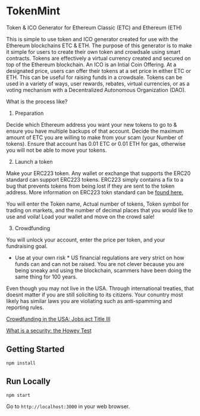# TokenMint
Token & ICO Generator for Ethereum Classic (ETC) and Ethereum (ETH)

This is simple to use token and ICO generator created for use with the Ethereum blockchains ETC & ETH. The purpose of this generator is to make it simple for users to create their own token and crowdsale using smart contracts.  Tokens are effectively a virtual currency created and secured on top of the Ethereum blockchain. An ICO is an Intial Coin Offering. At a designated price, users can offer their tokens at a set price in either ETC or ETH.  This can be useful for raising funds in a crowdsale. Tokens can be used in a variety of ways, user rewards, rebates, virtual currencies, or as a voting mechanism with a Decentralized Autonomous Organization (DAO).

What is the process like?

1. Preparation

Decide which Ethereum address you want your new tokens to go to & ensure you have multiple backups of that account.
Decide the maximum amount of ETC you are willing to make from your scam (your Number of tokens). Ensure that account has 0.01 ETC or 0.01 ETH for gas, otherwise you will not be able to move your tokens.

2. Launch a token

Make your ERC223 token. Any wallet or exchange that supports the ERC20 standard can support ERC223 tokens. ERC223 simply contains a fix to a bug that prevents tokens from being lost if they are sent to the token address. More information on ERC223 tokn standard can be [found here.](https://www.reddit.com/r/ethereum/comments/60ql37/attention_be_careful_using_ethereum_tokens/) 

You will enter the Token name, Actual number of tokens, Token symbol for trading on markets, and the number of decimal places that you would like to use and voila! Load your wallet and move on the crowd sale! 

3. Crowdfunding

You will unlock your account, enter the price per token, and your fundraising goal.

* Use at your own risk * US financial regulations are very strict on how funds can and can not be raised. You are not clever because you are being sneaky and using the blockchain, scammers have been doing the same thing for 100 years.

Even though you may not live in the USA. Through international treaties, that doesnt matter if you are still soliciting to its citizens. Your conuntry most likely has similar laws you are violiating such as anti-spamming and reporting rules.

[Crowdfunding in the USA: Jobs act Title III](https://www.sec.gov/news/pressrelease/2015-249.html)

[What is a security: the Howey Test](http://securities-law-blog.com/2014/11/25/what-is-a-security-the-howey-test-and-reves-test/)

## Getting Started

```
npm install
```

## Run Locally

```
npm start
```

Go to `http://localhost:3000` in your web browser.
